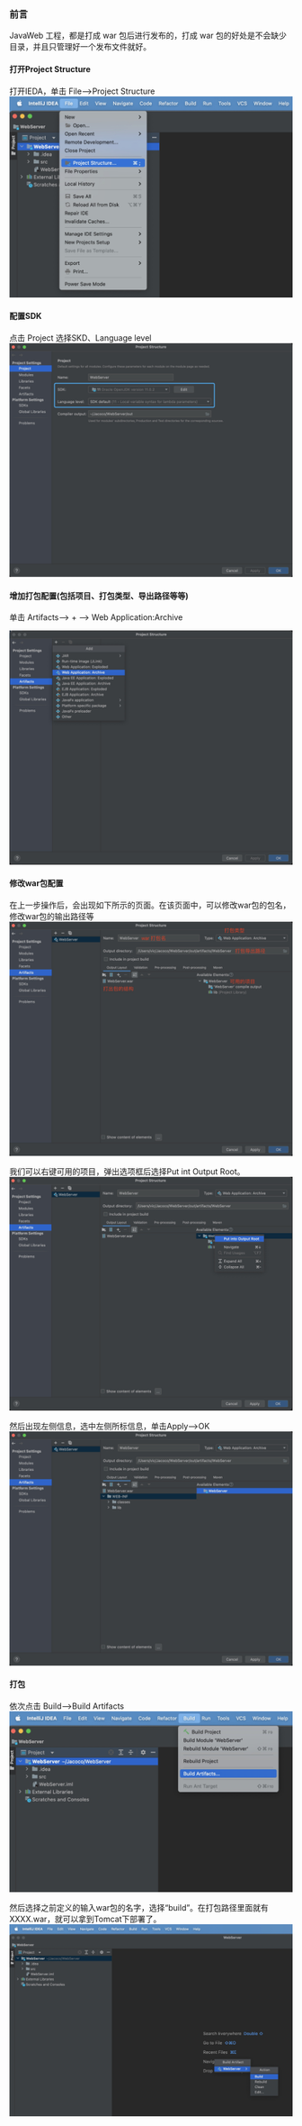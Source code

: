 ### 前言
JavaWeb 工程，都是打成 war 包后进行发布的，打成 war 包的好处是不会缺少目录，并且只管理好一个发布文件就好。

#### 打开Project Structure
打开IEDA，单击 File——>Project Structure
![](assets/16552811617284.jpg)

#### 配置SDK
点击 Project 选择SKD、Language level
![](assets/16552812513879.jpg)

#### 增加打包配置(包括项目、打包类型、导出路径等等)
单击 Artifacts——> + ——> Web Application:Archive

![](assets/16552814902325.jpg)

#### 修改war包配置
在上一步操作后，会出现如下所示的页面。在该页面中，可以修改war包的包名，修改war包的输出路径等
![](assets/16552820457875.jpg)

我们可以右键可用的项目，弹出选项框后选择Put int Output Root。
![](assets/16552822493905.jpg)

然后出现左侧信息，选中左侧所标信息，单击Apply——>OK
![](assets/16552823150858.jpg)

#### 打包
依次点击 Build——>Build Artifacts
![](assets/16552824261655.jpg)

然后选择之前定义的输入war包的名字，选择“build”。在打包路径里面就有XXXX.war，就可以拿到Tomcat下部署了。
![](assets/16552824844101.jpg)

